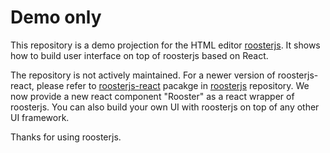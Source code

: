 # Demo only

This repository is a demo projection for the HTML editor [roosterjs](https://github.com/microsoft/roosterjs).
It shows how to build user interface on top of roosterjs based on React.

The repository is not actively maintained. For a newer version of roosterjs-react, please refer to [roosterjs-react](https://github.com/microsoft/roosterjs/tree/master/packages-ui)
pacakge in [roosterjs](https://github.com/microsoft/roosterjs) repository. We now provide a new react component "Rooster" as a react wrapper of roosterjs.
You can also build your own UI with roosterjs on top of any other UI framework.

Thanks for using roosterjs.
